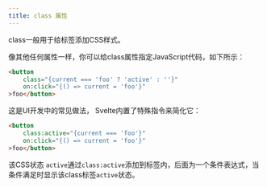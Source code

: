 ```yaml
---
title: class 属性
---
```


class一般用于给标签添加CSS样式。

像其他任何属性一样，你可以给class属性指定JavaScript代码，如下所示：

```html
<button
	class="{current === 'foo' ? 'active' : ''}"
	on:click="{() => current = 'foo'}"
>foo</button>
```

这是UI开发中的常见做法， Svelte内置了特殊指令来简化它：

```html
<button
	class:active="{current === 'foo'}"
	on:click="{() => current = 'foo'}"
>foo</button>
```

该CSS状态 `active`通过`class:active`添加到标签内，后面为一个条件表达式，当条件满足时显示该class标签`active`状态。